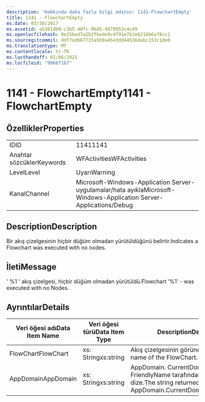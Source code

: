 ```yaml
---
description: 'Hakkında daha fazla bilgi edinin: 1141-FlowchartEmpty'
title: 1141 - FlowchartEmpty
ms.date: 03/30/2017
ms.assetid: a5361db9-c3b5-40fc-96d5-4879953c4cd9
ms.openlocfilehash: 9e25bed7a2b2fbede9c4f91e7b2e6216b6a78cc1
ms.sourcegitcommit: ddf7edb67715a5b9a45e3dd44536dabc153c1de0
ms.translationtype: MT
ms.contentlocale: tr-TR
ms.lasthandoff: 02/06/2021
ms.locfileid: "99667167"
---
```

# <a name="1141---flowchartempty"></a><span data-ttu-id="1dc36-103">1141 - FlowchartEmpty</span><span class="sxs-lookup"><span data-stu-id="1dc36-103">1141 - FlowchartEmpty</span></span>

## <a name="properties"></a><span data-ttu-id="1dc36-104">Özellikler</span><span class="sxs-lookup"><span data-stu-id="1dc36-104">Properties</span></span>  
  
|||  
|-|-|  
|<span data-ttu-id="1dc36-105">ID</span><span class="sxs-lookup"><span data-stu-id="1dc36-105">ID</span></span>|<span data-ttu-id="1dc36-106">1141</span><span class="sxs-lookup"><span data-stu-id="1dc36-106">1141</span></span>|  
|<span data-ttu-id="1dc36-107">Anahtar sözcükler</span><span class="sxs-lookup"><span data-stu-id="1dc36-107">Keywords</span></span>|<span data-ttu-id="1dc36-108">WFActivities</span><span class="sxs-lookup"><span data-stu-id="1dc36-108">WFActivities</span></span>|  
|<span data-ttu-id="1dc36-109">Level</span><span class="sxs-lookup"><span data-stu-id="1dc36-109">Level</span></span>|<span data-ttu-id="1dc36-110">Uyarı</span><span class="sxs-lookup"><span data-stu-id="1dc36-110">Warning</span></span>|  
|<span data-ttu-id="1dc36-111">Kanal</span><span class="sxs-lookup"><span data-stu-id="1dc36-111">Channel</span></span>|<span data-ttu-id="1dc36-112">Microsoft-Windows-Application Server-uygulamalar/hata ayıkla</span><span class="sxs-lookup"><span data-stu-id="1dc36-112">Microsoft-Windows-Application Server-Applications/Debug</span></span>|  
  
## <a name="description"></a><span data-ttu-id="1dc36-113">Description</span><span class="sxs-lookup"><span data-stu-id="1dc36-113">Description</span></span>  

 <span data-ttu-id="1dc36-114">Bir akış çizelgesinin hiçbir düğüm olmadan yürütüldüğünü belirtir.</span><span class="sxs-lookup"><span data-stu-id="1dc36-114">Indicates a Flowchart was executed with no nodes.</span></span>  
  
## <a name="message"></a><span data-ttu-id="1dc36-115">İleti</span><span class="sxs-lookup"><span data-stu-id="1dc36-115">Message</span></span>  

 <span data-ttu-id="1dc36-116">' %1 ' akış çizelgesi, hiçbir düğüm olmadan yürütüldü.</span><span class="sxs-lookup"><span data-stu-id="1dc36-116">Flowchart '%1' - was executed with no Nodes.</span></span>  
  
## <a name="details"></a><span data-ttu-id="1dc36-117">Ayrıntılar</span><span class="sxs-lookup"><span data-stu-id="1dc36-117">Details</span></span>  
  
|<span data-ttu-id="1dc36-118">Veri öğesi adı</span><span class="sxs-lookup"><span data-stu-id="1dc36-118">Data Item Name</span></span>|<span data-ttu-id="1dc36-119">Veri öğesi türü</span><span class="sxs-lookup"><span data-stu-id="1dc36-119">Data Item Type</span></span>|<span data-ttu-id="1dc36-120">Description</span><span class="sxs-lookup"><span data-stu-id="1dc36-120">Description</span></span>|  
|--------------------|--------------------|-----------------|  
|<span data-ttu-id="1dc36-121">FlowChart</span><span class="sxs-lookup"><span data-stu-id="1dc36-121">FlowChart</span></span>|<span data-ttu-id="1dc36-122">xs: String</span><span class="sxs-lookup"><span data-stu-id="1dc36-122">xs:string</span></span>|<span data-ttu-id="1dc36-123">Akış çizelgesinin görünen adı.</span><span class="sxs-lookup"><span data-stu-id="1dc36-123">The display name of the FlowChart.</span></span>|  
|<span data-ttu-id="1dc36-124">AppDomain</span><span class="sxs-lookup"><span data-stu-id="1dc36-124">AppDomain</span></span>|<span data-ttu-id="1dc36-125">xs: String</span><span class="sxs-lookup"><span data-stu-id="1dc36-125">xs:string</span></span>|<span data-ttu-id="1dc36-126">AppDomain. CurrentDomain. FriendlyName tarafından döndürülen dize.</span><span class="sxs-lookup"><span data-stu-id="1dc36-126">The string returned by AppDomain.CurrentDomain.FriendlyName.</span></span>|
